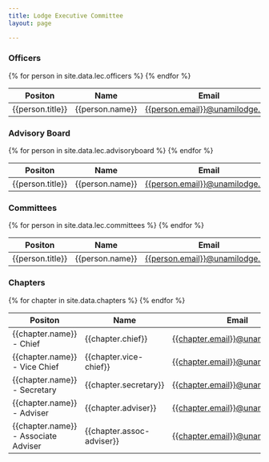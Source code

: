 ```yaml
---
title: Lodge Executive Committee
layout: page

---
```

<h3 class="mt-5">Officers</h3>
<table class="table table-striped mt-3">
	<thead>
		<tr>
			<th scope="col">Positon</th>
			<th scope="col">Name</th>
			<th scope="col">Email</th>
		</tr>
	</thead>
	<tbody>
		{% for person in site.data.lec.officers %}
			<tr>
				<td>{{person.title}}</td>
				<td>{{person.name}}</td>
				<td><a href="mailto:{{person.email}}@unamilodge.org">{{person.email}}@unamilodge.org</a></td>
			</tr>
		{% endfor %}
	</tbody>
</table>
<h3 class="mt-5">Advisory Board</h3>
<table class="table table-striped mt-3">
	<thead>
		<tr>
			<th scope="col">Positon</th>
			<th scope="col">Name</th>
			<th scope="col">Email</th>
		</tr>
	</thead>
	<tbody>
		{% for person in site.data.lec.advisoryboard %}
			<tr>
				<td>{{person.title}}</td>
				<td>{{person.name}}</td>
				<td><a href="mailto:{{person.email}}@unamilodge.org">{{person.email}}@unamilodge.org</a></td>
			</tr>
		{% endfor %}
	</tbody>
</table>
<h3 class="mt-5">Committees</h3>
<table class="table table-striped mt-3">
	<thead>
		<tr>
			<th scope="col">Positon</th>
			<th scope="col">Name</th>
			<th scope="col">Email</th>
		</tr>
	</thead>
	<tbody>
		{% for person in site.data.lec.committees %}
			<tr>
				<td>{{person.title}}</td>
				<td>{{person.name}}</td>
				<td><a href="mailto:{{person.email}}@unamilodge.org">{{person.email}}@unamilodge.org</a></td>
			</tr>
		{% endfor %}
	</tbody>
</table>
<h3 class="mt-5">Chapters</h3>
<table class="table table-striped mt-3">
	<thead>
		<tr>
			<th scope="col">Positon</th>
			<th scope="col">Name</th>
			<th scope="col">Email</th>
		</tr>
	</thead>
	<tbody>
		{% for chapter in site.data.chapters %}
			<tr>
				<td>{{chapter.name}} - Chief</td>
				<td>{{chapter.chief}}</td>
				<td><a href="mailto:{{chapter.email}}@unamilodge.org">{{chapter.email}}@unamilodge.org</a></td>
			</tr>
			<tr>
				<td>{{chapter.name}} - Vice Chief</td>
				<td>{{chapter.vice-chief}}</td>
				<td><a href="mailto:{{chapter.email}}@unamilodge.org">{{chapter.email}}@unamilodge.org</a></td>
			</tr>
			<tr>
				<td>{{chapter.name}} - Secretary</td>
				<td>{{chapter.secretary}}</td>
				<td><a href="mailto:{{chapter.email}}@unamilodge.org">{{chapter.email}}@unamilodge.org</a></td>
			</tr>
			<tr>
				<td>{{chapter.name}} - Adviser</td>
				<td>{{chapter.adviser}}</td>
				<td><a href="mailto:{{chapter.email}}@unamilodge.org">{{chapter.email}}@unamilodge.org</a></td>
			</tr>
			<tr>
				<td>{{chapter.name}} - Associate Adviser</td>
				<td>{{chapter.assoc-adviser}}</td>
				<td><a href="mailto:{{chapter.email}}@unamilodge.org">{{chapter.email}}@unamilodge.org</a></td>
			</tr>
		{% endfor %}
	</tbody>
</table>